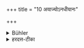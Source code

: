 +++
title = "10 अयाज्योऽनधीयानः"

+++

<details><summary>Bühler</summary>

9. (A priest) shall not officiate for a person unlearned in the Veda.
</details>

<details><summary>हरदत्त-टीका</summary>

## सूत्रम्
अयाज्योऽनधीयानः ॥ १० ॥  
## टिप्पनी
अनधीतवेदं न याजयेत् तदानीमपेक्षितं मन्त्रं यथाशक्ति वाचयन् ॥ १० ॥
</details>
